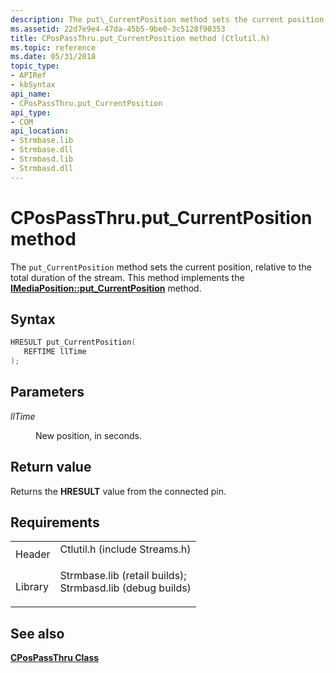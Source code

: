 ```yaml
---
description: The put\_CurrentPosition method sets the current position, relative to the total duration of the stream. This method implements the IMediaPosition::put\_CurrentPosition method.
ms.assetid: 22d7e9e4-47da-45b5-9be0-3c5128f90353
title: CPosPassThru.put_CurrentPosition method (Ctlutil.h)
ms.topic: reference
ms.date: 05/31/2018
topic_type: 
- APIRef
- kbSyntax
api_name: 
- CPosPassThru.put_CurrentPosition
api_type: 
- COM
api_location: 
- Strmbase.lib
- Strmbase.dll
- Strmbasd.lib
- Strmbasd.dll
---
```


# CPosPassThru.put\_CurrentPosition method

The `put_CurrentPosition` method sets the current position, relative to the total duration of the stream. This method implements the [**IMediaPosition::put\_CurrentPosition**](/windows/desktop/api/Control/nf-control-imediaposition-put_currentposition) method.

## Syntax


```C++
HRESULT put_CurrentPosition(
   REFTIME llTime
);
```



## Parameters

<dl> <dt>

*llTime* 
</dt> <dd>

New position, in seconds.

</dd> </dl>

## Return value

Returns the **HRESULT** value from the connected pin.

## Requirements



|                    |                                                                                                                                                                                            |
|--------------------|--------------------------------------------------------------------------------------------------------------------------------------------------------------------------------------------|
| Header<br/>  | <dl> <dt>Ctlutil.h (include Streams.h)</dt> </dl>                                                                                   |
| Library<br/> | <dl> <dt>Strmbase.lib (retail builds); </dt> <dt>Strmbasd.lib (debug builds)</dt> </dl> |



## See also

<dl> <dt>

[**CPosPassThru Class**](cpospassthru.md)
</dt> </dl>

 

 




